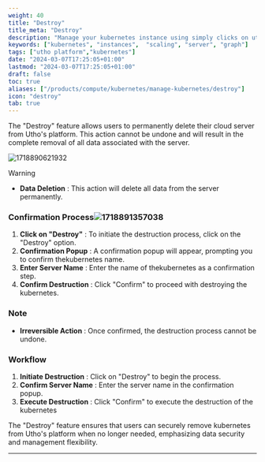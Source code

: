 ```yaml
---
weight: 40
title: "Destroy"
title_meta: "Destroy"
description: "Manage your kubernetes instance using simply clicks on utho platform"
keywords: ["kubernetes", "instances",  "scaling", "server", "graph"]
tags: ["utho platform","kubernetes"]
date: "2024-03-07T17:25:05+01:00"
lastmod: "2024-03-07T17:25:05+01:00"
draft: false
toc: true
aliases: ["/products/compute/kubernetes/manage-kubernetes/destroy"]
icon: "destroy"
tab: true
---
```

The "Destroy" feature allows users to permanently delete their cloud server from Utho's platform. This action cannot be undone and will result in the complete removal of all data associated with the server.

![1718890621932](image/index/1718890621932.png)

Warning

* **Data Deletion** : This action will delete all data from the server permanently.

### Confirmation Process![1718891357038](image/index/1718891357038.png)

1. **Click on "Destroy"** : To initiate the destruction process, click on the "Destroy" option.
2. **Confirmation Popup** : A confirmation popup will appear, prompting you to confirm thekubernetes name.
3. **Enter Server Name** : Enter the name of thekubernetes as a confirmation step.
4. **Confirm Destruction** : Click "Confirm" to proceed with destroying the kubernetes.

### Note

* **Irreversible Action** : Once confirmed, the destruction process cannot be undone.

### Workflow

1. **Initiate Destruction** : Click on "Destroy" to begin the process.
2. **Confirm Server Name** : Enter the server name in the confirmation popup.
3. **Execute Destruction** : Click "Confirm" to execute the destruction of the  kubernetes

The "Destroy" feature ensures that users can securely remove kubernetes from Utho's platform when no longer needed, emphasizing data security and management flexibility.

---
